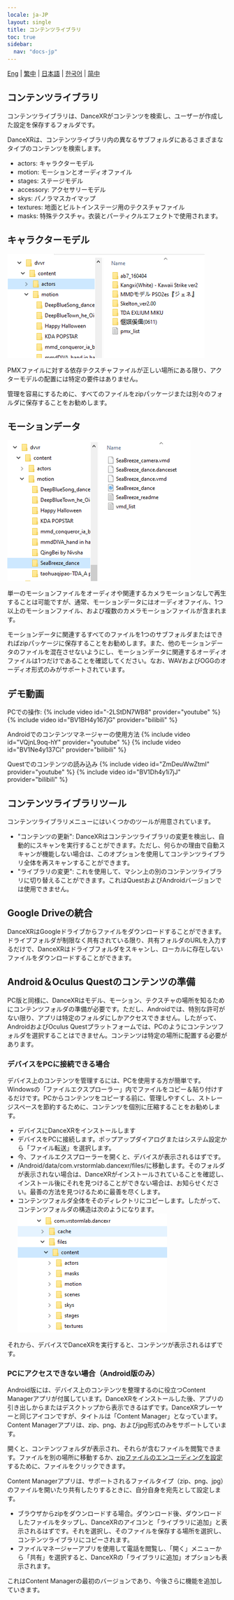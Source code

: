 ```yaml
---
locale: ja-JP
layout: single
title: コンテンツライブラリ
toc: true
sidebar:
  nav: "docs-jp"
---
```

[Eng](/dancexr/preparecontent) | [繁中](/tw/dancexr/preparecontent) | [日本語](/jp/dancexr/preparecontent) | [한국어](/kr/dancexr/preparecontent) | [简中](/zh/dancexr/preparecontent)


## コンテンツライブラリ

コンテンツライブラリは、DanceXRがコンテンツを検索し、ユーザーが作成した設定を保存するフォルダです。

DanceXRは、コンテンツライブラリ内の異なるサブフォルダにあるさまざまなタイプのコンテンツを検索します。
* actors: キャラクターモデル
* motion: モーションとオーディオファイル
* stages: ステージモデル
* accessory: アクセサリーモデル
* skys: パノラマスカイマップ
* textures: 地面とビルトインステージ用のテクスチャファイル
* masks: 特殊テクスチャ。衣装とパーティクルエフェクトで使用されます。


## キャラクターモデル

![actorsフォルダの例](/images/content_actors.PNG)

PMXファイルに対する依存テクスチャファイルが正しい場所にある限り、アクターモデルの配置には特定の要件はありません。

管理を容易にするために、すべてのファイルをzipパッケージまたは別々のフォルダに保存することをお勧めします。


## モーションデータ

![motionフォルダの例](/images/content_motion.PNG)

単一のモーションファイルをオーディオや関連するカメラモーションなしで再生することは可能ですが、通常、モーションデータにはオーディオファイル、1つ以上のモーションファイル、および複数のカメラモーションファイルが含まれます。

モーションデータに関連するすべてのファイルを1つのサブフォルダまたはできればzipパッケージに保存することをお勧めします。また、他のモーションデータのファイルを混在させないようにし、モーションデータに関連するオーディオファイルは1つだけであることを確認してください。なお、WAVおよびOGGのオーディオ形式のみがサポートされています。


## デモ動画

PCでの操作:
{% include video id="-2LStDN7WB8" provider="youtube" %}
{% include video id="BV1BH4y167jG" provider="bilibili" %}

Androidでのコンテンツマネージャーの使用方法
{% include video id="VQjnL9oq-hY" provider="youtube" %}
{% include video id="BV1Ne4y137Ci" provider="bilibili" %}

Questでのコンテンツの読み込み
{% include video id="ZmDeuWwZtmI" provider="youtube" %}
{% include video id="BV1Dh4y1i7jJ" provider="bilibili" %}

## コンテンツライブラリツール
コンテンツライブラリメニューにはいくつかのツールが用意されています。

* "コンテンツの更新": DanceXRはコンテンツライブラリの変更を検出し、自動的にスキャンを実行することができます。ただし、何らかの理由で自動スキャンが機能しない場合は、このオプションを使用してコンテンツライブラリ全体を再スキャンすることができます。
* "ライブラリの変更": これを使用して、マシン上の別のコンテンツライブラリに切り替えることができます。これはQuestおよびAndroidバージョンでは使用できません。

## Google Driveの統合
DanceXRはGoogleドライブからファイルをダウンロードすることができます。ドライブフォルダが制限なく共有されている限り、共有フォルダのURLを入力するだけで、DanceXRはドライブフォルダをスキャンし、ローカルに存在しないファイルをダウンロードすることができます。
## Android＆Oculus Questのコンテンツの準備

PC版と同様に、DanceXRはモデル、モーション、テクスチャの場所を知るためにコンテンツフォルダの準備が必要です。ただし、Androidでは、特別な許可がない限り、アプリは特定のフォルダにしかアクセスできません。したがって、AndroidおよびOculus Questプラットフォームでは、PCのようにコンテンツフォルダを選択することはできません。コンテンツは特定の場所に配置する必要があります。

### デバイスをPCに接続できる場合

デバイス上のコンテンツを管理するには、PCを使用する方が簡単です。Windowsの「ファイルエクスプローラー」内でファイルをコピー＆貼り付けするだけです。PCからコンテンツをコピーする前に、管理しやすくし、ストレージスペースを節約するために、コンテンツを個別に圧縮することをお勧めします。

* デバイスにDanceXRをインストールします
* デバイスをPCに接続します。ポップアップダイアログまたはシステム設定から「ファイル転送」を選択します。
* 今、ファイルエクスプローラーを開くと、デバイスが表示されるはずです。
* /Android/data/com.vrstormlab.dancexr/files/に移動します。そのフォルダが表示されない場合は、DanceXRがインストールされていることを確認し、インストール後にそれを見つけることができない場合は、お知らせください。最善の方法を見つけるために最善を尽くします。
* コンテンツフォルダ全体をそのディレクトリにコピーします。したがって、コンテンツフォルダの構造は次のようになります。 ![example folder](/images/content_folder_android.png)

それから、デバイスでDanceXRを実行すると、コンテンツが表示されるはずです。

### PCにアクセスできない場合（Android版のみ）

Android版には、デバイス上のコンテンツを整理するのに役立つContent Managerアプリが付属しています。DanceXRをインストールした後、アプリの引き出しからまたはデスクトップから表示できるはずです。DanceXRプレーヤーと同じアイコンですが、タイトルは「Content Manager」となっています。Content Managerアプリは、zip、png、およびjpg形式のみをサポートしています。

開くと、コンテンツフォルダが表示され、それらが含むファイルを閲覧できます。ファイルを別の場所に移動するか、[zipファイルのエンコーディングを設定](features/zip_format)するために、ファイルをクリックできます。

Content Managerアプリは、サポートされるファイルタイプ（zip、png、jpg）のファイルを開いたり共有したりするときに、自分自身を宛先として設定します。

* ブラウザからzipをダウンロードする場合。ダウンロード後、ダウンロードしたファイルをタップし、DanceXRのアイコンと「ライブラリに追加」と表示されるはずです。それを選択し、そのファイルを保存する場所を選択し、コンテンツライブラリにコピーされます。
* ファイルマネージャーアプリを使用して電話を閲覧し、「開く」メニューから「共有」を選択すると、DanceXRの「ライブラリに追加」オプションも表示されます。

これはContent Managerの最初のバージョンであり、今後さらに機能を追加していきます。